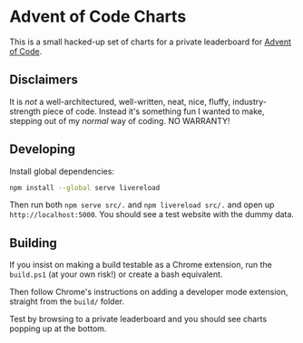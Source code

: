# Advent of Code Charts

This is a small hacked-up set of charts for a private leaderboard for [Advent of Code](https://adventofcode.com/).

## Disclaimers

It is *not* a well-architectured, well-written, neat, nice, fluffy, industry-strength piece of code. Instead it's something fun I wanted to make, stepping out of my *normal* way of coding. NO WARRANTY!

## Developing

Install global dependencies:

```sh
npm install --global serve livereload
```

Then run both `npm serve src/.` and `npm livereload src/.` and open up `http://localhost:5000`. You should see a test website with the dummy data.

## Building

If you insist on making a build testable as a Chrome extension, run the `build.ps1` (at your own risk!) or create a bash equivalent.

Then follow Chrome's instructions on adding a developer mode extension, straight from the `build/` folder.

Test by browsing to a private leaderboard and you should see charts popping up at the bottom.
